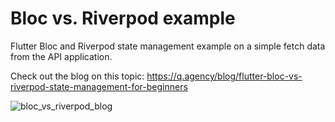 # Bloc vs. Riverpod example

Flutter Bloc and Riverpod state management example on a simple fetch data from the API application.

Check out the blog on this topic: https://q.agency/blog/flutter-bloc-vs-riverpod-state-management-for-beginners

![bloc_vs_riverpod_blog](https://user-images.githubusercontent.com/62752909/169064552-48294671-44ec-4ec0-85e0-e9b3f32ee271.png)
